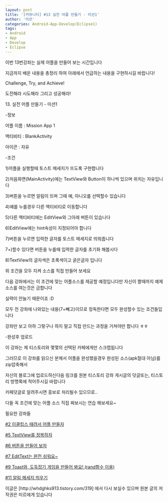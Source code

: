 ```yaml
---
layout: post
title: '[커뮤니티] #13 실전 어플 만들기 - 미션1'
author: '미르'
categories: Android-App-Develop(Eclipse1)
tags:
- Android
- App
- Develop
- Eclipse
---
```



<script> location.href='https://cafe.naver.com/develoid/298768' ; </script>

<p>이번 13번강좌는 실제 어플을 만들어 보는 시간입니다</p>
<p>지금까지 배운 내용을 총정리 하여 아래에서 언급하는 내용을 구현하시길 바랍니다!</p>
<p>Challenge,&nbsp;Try, and&nbsp;Achieve!</p>
<p>도전해라 시도해라 그리고 성공해라!</p>
<p>13. 실전 어플 만들기 - 미션1</p>
<p>-정보</p>
<p>어플&nbsp;이름 : Mission App 1</p>
<p>액티비티 : BlankActivity</p>
<p>아이콘 : 자유</p>
<p>-조건</p>
<p>1)어플을 실행할때 토스트 메세지가 뜨도록 구현합니다</p>
<p>2)처음화면(MainActivity)에는 TextView와 Button이 하나씩 있으며 위치는 자유입니다</p>
<p>3)버튼을 누르면 알림이 뜨며 그때 예, 아니오를 선택할수 있습니다</p>
<p>4)예를 누를경우 다른 액티비티로 이동합니다</p>
<p>5)다른 액티비티에는 EditView와 그아래 버튼이 있습니다</p>
<p>6)EditView에는 hint속성이 지정되어야 합니다</p>
<p>7)버튼을 누르면 입력한 글자를 토스트 메세지로 띄워줍니다</p>
<p>7+)할수 있다면 버튼을 누를때 입력한 글자를 초기화 해봅시다</p>
<p>8)TextView의 글자색은 초록색이고 굵은글자 입니다</p>
<p>위 조건을 모두 지켜 소스를 직접 만들어 보세요</p>
<p>다음 강좌에서는 이 조건에 맞는 어플소스를 제공할 예정입니다만 자신이 짤때까지 예제소스를 여는것은 금합니다</p>
<p>실력이 안늘기 때문이죠 :D</p>
<p>모두 전 강좌에 나와있는 내용(7+빼고)이므로 정독한다면 모두 완성할수 있는 조건들입니다</p>
<p>강좌만 보고 아하 그렇구나 하지 말고 직접 만드는 과정을 거쳐야만 합니다 ㅎㅎ</p>
<p>-완성후 업로드</p>
<p>이 강좌는 제 티스토리와 몇몇의 선택된 카페에게만 스크랩됩니다</p>
<p>그러므로 이 강좌를 읽으신 분께서 어플을 완성했을경우 완성된 소스(apk절대 아님)를 zip압축해서</p>
<p>자신의 블로그에 업로드하신다음 링크를 원본 티스토리 강좌 게시글의 덧글또는, 티스토리 방명록에 적어주시길 바랍니다</p>
<p>카페덧글로 알려주시면 흥보로 처리될수 있으므로..</p>
<p>다들 꼭 조건에 맞는 어플 소스 직접 짜보시는 연습 해보세요~</p>
<p>필요한 강좌들</p>
<p><a href="http://whdghks913.tistory.com/287">#2 이클립스 때려서 어플 만들자</a></p>
<p><a href="http://whdghks913.tistory.com/291">#5 TextView를 정복하자</a></p>
<p><a href="http://whdghks913.tistory.com/295">#6 버튼을 만들어 보자</a></p>
<p><a href="http://whdghks913.tistory.com/306">#7 EditText는 완전 쉬워요~</a></p>
<p><a href="http://whdghks913.tistory.com/310">#9 Toast와, 도둑잡기 게임을 만들어 봐요! (rand함수 이용)</a></p>
<p><a href="http://whdghks913.tistory.com/315">#11 알림 메세지 띄우기</a></p>
<p></p>
<p></p>
<p>이글은 [http://whdghks913.tistory.com/319] 에서 다시 보실수 있으며 원본 글의 저작권은 미르에게 있습니다</p>
